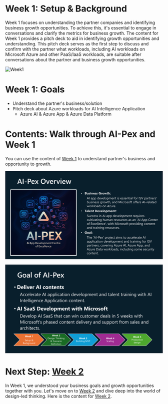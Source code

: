 # Week 1: Setup & Background
Week 1 focuses on understanding the partner companies and identifying business growth opportunities. To achieve this, it's essential to engage in conversations and clarify the metrics for business growth. The content for Week 1 provides a pitch deck to aid in identifying growth opportunities and understanding. This pitch deck serves as the first step to discuss and confirm with the partner what workloads, including AI workloads on Microsoft Azure and other PaaS/IaaS workloads, are suitable after conversations about the partner and business growth opportunities.  

![Week1](Week1.png)

# Week 1: Goals
- Understand the partner's business/solution
- Pitch deck about Azure workloads for AI Intelligence Application
  - Azure AI & Azure App & Azure Data Platform

# Contents: Walk through AI-Pex and Week 1
You can use the content of [Week 1](AI-Pex%20-%20Week%201.pdf) to understand partner's business and opportunity to growth.

![AI-Pex Overview](AI-Pex%20Overview.png)

![Goal of AI-Pex](Goal%20of%20AI-Pex.png)


# Next Step: [Week 2](https://github.com/microsoft/AI-Pex-for-ISV-Partners/tree/main/Week2)
In Week 1, we understood your business goals and growth opportunities together with you. Let's move on to [Week 2](https://github.com/microsoft/AI-Pex-for-ISV-Partners/tree/main/Week2) and dive deep into the world of design-led thinking. Here is the content for [Week 2](https://github.com/microsoft/AI-Pex-for-ISV-Partners/tree/main/Week2).
